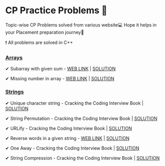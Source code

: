 # CP Practice Problems 🚨

Topic-wise CP Problems solved from various website💻 Hope it helps in your Placement preparation journey🤗

❗ All problems are solved in C++

### [Arrays](https://github.com/JoelVStan/CP-Practice-Problems/tree/main/Arrays)

✔ Subarray with given sum - [WEB LINK](https://practice.geeksforgeeks.org/problems/subarray-with-given-sum-1587115621/1?page=1&difficulty[]=0&category[]=Arrays&sortBy=submissions) | [SOLUTION](https://github.com/JoelVStan/CP-Practice-Problems/blob/main/Arrays/Subarray-with-given-sum)

✔ Missing number in array - [WEB LINK](https://practice.geeksforgeeks.org/problems/missing-number-in-array1416/1?page=1&difficulty[]=0&category[]=Arrays&sortBy=submissions) | [SOLUTION](https://github.com/JoelVStan/CP-Practice-Problems/blob/main/Arrays/missing-number-in-array)

### [Strings](https://github.com/JoelVStan/CP-Practice-Problems/tree/main/String)

✔ Unique character string - Cracking the Coding Interview Book | [SOLUTION](https://github.com/JoelVStan/CP-Practice-Problems/blob/main/String/unique-string.cpp)

✔ String Permutation - Cracking the Coding Interview Book | [SOLUTION](https://github.com/JoelVStan/CP-Practice-Problems/blob/main/String/string-permuation.cpp)

✔ URLify - Cracking the Coding Interview Book | [SOLUTION](https://github.com/JoelVStan/CP-Practice-Problems/blob/main/String/URLify.cpp)

✔ Reverse words in a given string - [WEB LINK](https://practice.geeksforgeeks.org/problems/reverse-words-in-a-given-string5459/1?page=1&difficulty[]=0&category[]=Strings&sortBy=submissions) | [SOLUTION](https://github.com/JoelVStan/CP-Practice-Problems/blob/main/String/reverse-words.cpp)

✔ One Away - Cracking the Coding Interview Book | [SOLUTION](https://github.com/JoelVStan/CP-Practice-Problems/blob/main/String/one-away.cpp)

✔ String Compression - Cracking the Coding Interview Book | [SOLUTION](https://github.com/JoelVStan/CP-Practice-Problems/blob/main/String/string-compression.cpp)
